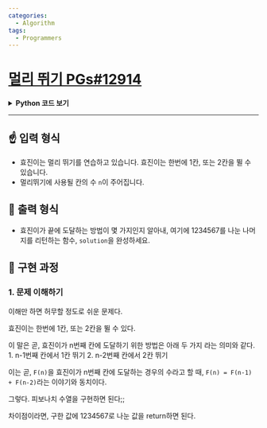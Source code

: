 ```yaml
---
categories:
  - Algorithm
tags:
  - Programmers
---
```

# [멀리 뛰기 PGs#12914](https://programmers.co.kr/learn/courses/30/lessons/12914)

<details>
<summary><b>Python 코드 보기</b></summary>
<div markdown="1">

```python
def solution(n):
    answer = 0
    jump = []
    
    jump.append(1)
    jump.append(1)
    
    for i in range(1,n):
        jump.append(jump[i]+jump[i-1])
    return jump[n]%1234567
```

</div>
</details>

- - -

## ☝ 입력 형식

+ 효진이는 멀리 뛰기를 연습하고 있습니다. 효진이는 한번에 1칸, 또는 2칸을 뛸 수 있습니다.
+ 멀리뛰기에 사용될 칸의 수 `n`이 주어집니다.

## 🤞 출력 형식

+ 효진이가 끝에 도달하는 방법이 몇 가지인지 알아내, 여기에 1234567를 나눈 나머지를 리턴하는 함수, `solution`을 완성하세요.

## 🤟 구현 과정

### 1. 문제 이해하기

이해만 하면 허무할 정도로 쉬운 문제다.

효진이는 한번에 1칸, 또는 2칸을 뛸 수 있다.

이 말은 곧, 효진이가 n번째 칸에 도달하기 위한 방법은 아래 두 가지 라는 의미와 같다.
	1. n-1번째 칸에서 1칸 뛰기
	2. n-2번째 칸에서 2칸 뛰기

이는 곧, `F(n)`을 효진이가 n번째 칸에 도달하는 경우의 수라고 할 때, `F(n) = F(n-1) + F(n-2)`라는 이야기와 동치이다.

그렇다. 피보나치 수열을 구현하면 된다;;

차이점이라면, 구한 값에 1234567로 나눈 값을 return하면 된다.

